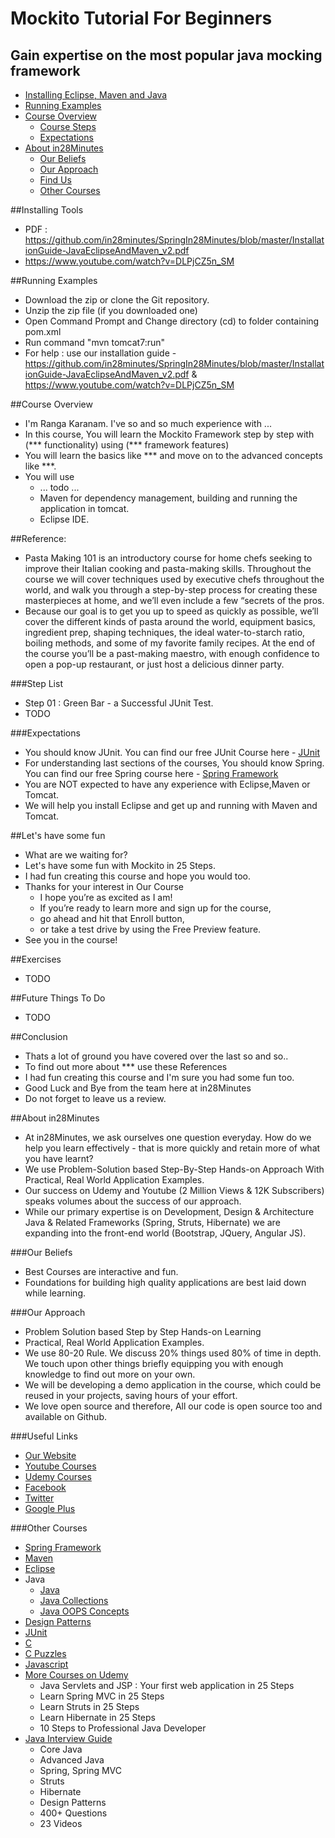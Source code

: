 # Mockito Tutorial For Beginners
## Gain expertise on the most popular java mocking framework

* [Installing Eclipse, Maven and Java](#installing-tools)
* [Running Examples](#running-examples)
* [Course Overview](#course-overview)
  - [Course Steps](#step-list)
  - [Expectations](#expectations)
* [About in28Minutes](#about-in28minutes)
  - [Our Beliefs](#our-beliefs)
  - [Our Approach](#our-approach)
  - [Find Us](#useful-links)
  - [Other Courses](#other-courses)

##Installing Tools
- PDF : https://github.com/in28minutes/SpringIn28Minutes/blob/master/InstallationGuide-JavaEclipseAndMaven_v2.pdf
- https://www.youtube.com/watch?v=DLPjCZ5n_SM

##Running Examples
- Download the zip or clone the Git repository.
- Unzip the zip file (if you downloaded one)
- Open Command Prompt and Change directory (cd) to folder containing pom.xml
- Run command "mvn tomcat7:run"
- For help : use our installation guide - https://github.com/in28minutes/SpringIn28Minutes/blob/master/InstallationGuide-JavaEclipseAndMaven_v2.pdf & https://www.youtube.com/watch?v=DLPjCZ5n_SM

##Course Overview
- I'm Ranga Karanam. I've so and so much experience with ...
- In this course, You will learn the Mockito Framework step by step with (*** functionality) using (*** framework features)
- You will learn the basics like *** and move on to the advanced concepts like ***.
- You will use 
  - ... todo ...
  - Maven for dependency management, building and running the application in tomcat.
  - Eclipse IDE.

##Reference: 
- Pasta Making 101 is an introductory course for home chefs seeking to improve their Italian cooking and pasta-making skills. Throughout the course we will cover techniques used by executive chefs throughout the world, and walk you through a step-by-step process for creating these masterpieces at home, and we’ll even include a few “secrets of the pros.
- Because our goal is to get you up to speed as quickly as possible, we’ll cover the different kinds of pasta around the world, equipment basics, ingredient prep, shaping techniques, the ideal water-to-starch ratio, boiling methods, and some of my favorite family recipes.  At the end of the course you’ll be a past-making maestro, with enough confidence to open a pop-up restaurant, or just host a delicious dinner party.

###Step List
- Step 01 : Green Bar - a Successful JUnit Test.
- TODO

###Expectations
- You should know JUnit. You can find our free JUnit Course here - [JUnit](https://www.udemy.com/junit-tutorial-for-beginners-with-java-examples/)
- For understanding last sections of the courses, You should know Spring. You can find our free Spring course here - [Spring Framework](https://www.udemy.com/spring-tutorial-for-beginners/)
- You are NOT expected to have any experience with Eclipse,Maven or Tomcat.
- We will help you install Eclipse and get up and running with Maven and Tomcat.

##Let's have some fun
- What are we waiting for?
- Let's have some fun with Mockito in 25 Steps.
- I had fun creating this course and hope you would too.
- Thanks for your interest in Our Course 
  - I hope you’re as excited as I am!  
  - If you’re ready to learn more and sign up for the course, 
  - go ahead and hit that Enroll button, 
  - or take a test drive by using the Free Preview feature.  
- See you in the course!

##Exercises
- TODO

##Future Things To Do
- TODO

##Conclusion
- Thats a lot of ground you have covered over the last so and so..
- To find out more about *** use these References  
- I had fun creating this course and I'm sure you had some fun too.
- Good Luck and Bye from the team here at in28Minutes
- Do not forget to leave us a review.

##About in28Minutes
- At in28Minutes, we ask ourselves one question everyday. How do we help you learn effectively - that is more quickly and retain more of what you have learnt?
- We use Problem-Solution based Step-By-Step Hands-on Approach With Practical, Real World Application Examples. 
- Our success on Udemy and Youtube (2 Million Views & 12K Subscribers) speaks volumes about the success of our approach.
- While our primary expertise is on Development, Design & Architecture Java & Related Frameworks (Spring, Struts, Hibernate) we are expanding into the front-end world (Bootstrap, JQuery, Angular JS). 

###Our Beliefs
- Best Courses are interactive and fun.
- Foundations for building high quality applications are best laid down while learning.

###Our Approach
- Problem Solution based Step by Step Hands-on Learning
- Practical, Real World Application Examples.
- We use 80-20 Rule. We discuss 20% things used 80% of time in depth. We touch upon other things briefly equipping you with enough knowledge to find out more on your own. 
- We will be developing a demo application in the course, which could be reused in your projects, saving hours of your effort.
- We love open source and therefore, All our code is open source too and available on Github.

###Useful Links
- [Our Website](http://www.in28minutes.com)
- [Youtube Courses](https://www.youtube.com/user/rithustutorials/playlists)
- [Udemy Courses](https://www.udemy.com/user/in28minutes/)
- [Facebook](http://facebook.com/in28minutes)
- [Twitter](http://twitter.com/in28minutes)
- [Google Plus](https://plus.google.com/u/3/110861829188024231119)

###Other Courses
- [Spring Framework](https://www.udemy.com/spring-tutorial-for-beginners/)
- [Maven](http://www.in28minutes.com/p/maven-tutorial-for-beginners.html)
- [Eclipse](http://www.in28minutes.com/p/eclipse-java-video-tutorial.html)
- Java
  * [Java](https://www.youtube.com/watch?v=Y4ftqcYVh5I&list=PLE0D4634AE2DFA591&index=1)
  * [Java Collections](http://www.in28minutes.com/p/java-collections-framework-video.html)
  * [Java OOPS Concepts](https://www.udemy.com/learn-object-oriented-programming-in-java/) 
- [Design Patterns](http://www.in28minutes.com/p/design-patterns-tutorial.html)
- [JUnit](https://www.udemy.com/junit-tutorial-for-beginners-with-java-examples/)
- [C](https://www.udemy.com/c-tutorial-for-beginners-with-puzzles/)
- [C Puzzles](https://www.udemy.com/c-puzzles-for-beginners/)
- [Javascript](https://www.youtube.com/watch?v=6TZdD-FR6CY)
- [More Courses on Udemy](https://www.udemy.com/user/in28minutes/)
  * Java Servlets and JSP : Your first web application in 25 Steps
  * Learn Spring MVC in 25 Steps 
  * Learn Struts in 25 Steps 
  * Learn Hibernate in 25 Steps
  * 10 Steps to Professional Java Developer
- [Java Interview Guide](http://www.in28minutes.com/p/buy-our-java-interview-guide.html)
  * Core Java
  * Advanced Java
  * Spring, Spring MVC
  * Struts
  * Hibernate
  * Design Patterns
  * 400+ Questions
  * 23 Videos